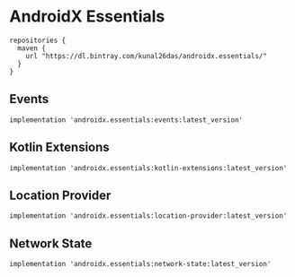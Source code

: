 # AndroidX Essentials
```
repositories {
  maven {
    url "https://dl.bintray.com/kunal26das/androidx.essentials/"
  }
}
```
## Events
```
implementation 'androidx.essentials:events:latest_version'
```
## Kotlin Extensions
```
implementation 'androidx.essentials:kotlin-extensions:latest_version'
```
## Location Provider
```
implementation 'androidx.essentials:location-provider:latest_version'
```
## Network State
```
implementation 'androidx.essentials:network-state:latest_version'
```
